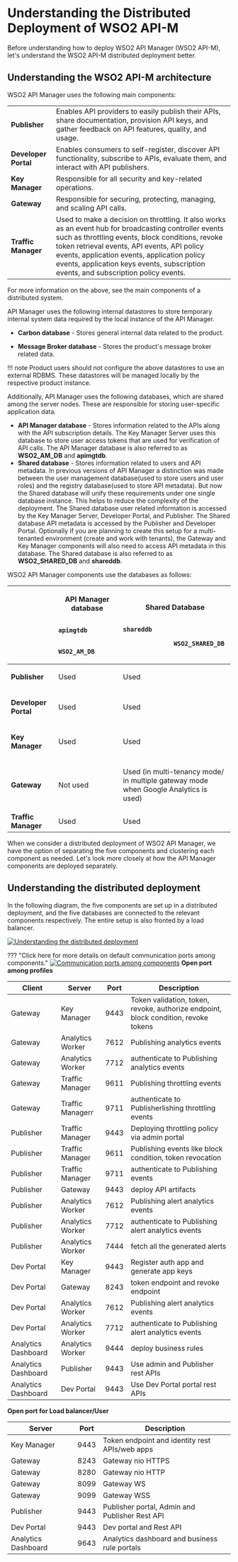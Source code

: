 # Understanding the Distributed Deployment of WSO2 API-M

Before understanding how to deploy WSO2 API Manager (WSO2 API-M), let's understand the WSO2 API-M distributed deployment better.

## Understanding the WSO2 API-M architecture

WSO2 API Manager uses the following main components:

|                     |                                                                                                                                                       |
|---------------------|-------------------------------------------------------------------------------------------------------------------------------------------------------|
| **Publisher**       | Enables API providers to easily publish their APIs, share documentation, provision API keys, and gather feedback on API features, quality, and usage. |
| **Developer Portal**           | Enables consumers to self-register, discover API functionality, subscribe to APIs, evaluate them, and interact with API publishers.                   |
| **Key Manager**     | Responsible for all security and key-related operations.                                                                                              |
| **Gateway**         | Responsible for securing, protecting, managing, and scaling API calls.                                                                                |
| **Traffic Manager** | Used to make a decision on throttling. It also works as an event hub for broadcasting controller events such as throttling events, block conditions, revoke token retrieval events, API events, API policy events, application events, application policy events, application keys events, subscription events, and subscription policy events.                                                                                                               |

For more information on the above, see the main components of a distributed system.

API Manager uses the following internal datastores to store temporary internal system data required by the local instance of the API Manager.

-   **Carbon database** - Stores general internal data related to the product.

-   **Message Broker database** - Stores the product's message broker related data.

!!! note
    Product users should not configure the above datastores to use an external RDBMS. These datastores will be managed locally by the respective product instance.

Additionally, API Manager uses the following databases, which are shared among the server nodes. These are responsible for storing user-specific application data.

-   **API Manager database** - Stores information related to the APIs along with the API subscription details. The Key Manager Server uses this database to store user access tokens that are used for verification of API calls. The API Manager database is also referred to as **WSO2\_AM\_DB** and **apimgtdb**.
-   **Shared database** - Stores information related to users and API metadata. In previous versions of API Manager a distinction was made between the user management database(used to store users and user roles) and the registry database(used to store API metadata). But now the Shared database will unify these requirements under one single database instance. This helps to reduce the complexity of the deployment. The Shared database user related information is accessed by the Key Manager Server, Developer Portal, and Publisher. The Shared database API metadata is accessed by the Publisher and Developer Portal. Optionally if you are planning to create this setup for a multi-tenanted environment (create and work with tenants), the Gateway and Key Manager components will also need to access API metadata in this database. The Shared database is also referred to as  **WSO2\_SHARED\_DB** and **shareddb**.


WSO2 API Manager components use the databases as follows:

<table>
<thead>
<tr class="header">
<th><br />
</th>
<th><p><strong>API Manager<br />
database</strong></p>
<p><code>              apimgtdb             </code></p>
<p><code>              WSO2_AM_DB             </code></p></th>
<th><p><strong>Shared Database</strong></p>
<p><code>                                            shareddb                           </code></p>
<p><code>              WSO2_SHARED_DB             </code></p></th>

</tr>
</thead>
<tbody>
<tr class="odd">
<td><p><strong>Publisher</strong></p></td>
<td><p>Used</p></td>
<td><p>Used</p></td>

</tr>
<tr class="even">
<td><p><strong>Developer Portal</strong></p></td>
<td><p>Used</p></td>
<td><p>Used</p></td>

</tr>
<tr class="odd">
<td><p><strong>Key Manager</strong></p></td>
<td><p>Used</p></td>
<td><p>Used</p></td>
</tr>
<tr class="even">
<td><p><strong>Gateway</strong></p></td>
<td><p>Not used</p></td>
<td><p>Used (in multi-tenancy mode/ in multiple gateway mode when Google Analytics is used)</p></td>

</tr>
<tr class="odd">
<td><strong>Traffic Manager</strong></td>
<td>Used</td>
<td>Used</td>

</tr>
</tbody>
</table>

When we consider a distributed deployment of WSO2 API Manager, we have the option of separating the five components and clustering each component as needed. Let's look more closely at how the API Manager components are deployed separately.

## Understanding the distributed deployment

In the following diagram, the five components are set up in a distributed deployment, and the five databases are connected to the relevant components respectively. The entire setup is also fronted by a load balancer.


[![Understanding the distributed deployment]({{base_path}}/assets/img/setup-and-install/db-connections-distributed-deployment.png)]({{base_path}}/assets/img/setup-and-install/db-connections-distributed-deployment.png)

??? "Click here for more details on default communication ports among components."
    [![Communication ports among components]({{base_path}}/assets/img/setup-and-install/communication-among-port.png)]({{base_path}}/assets/img/setup-and-install/communication-among-port.png)
    **Open port among profiles**
    <table>
    <thead>
    <tr class="header">
    <th>Client</th>
    <th>Server</th>
    <th>Port</th>
    <th>Description</th>
    </tr>
    </thead>
    <tbody>
    <tr class="odd">
    <td>Gateway</td>
    <td>Key Manager</td>
    <td>9443</td>
        <td>
            Token validation, token, revoke, authorize endpoint, block condition, revoke tokens
        </td>
    </tr>
    <tr class="even">
    <td>Gateway</td>
    <td>Analytics Worker</td>
    <td>7612</td>
        <td>
            Publishing analytics events
        </td>
     </tr>
    <tr class="odd">
    <td>Gateway</td>
    <td>Analytics Worker</td>
    <td>7712</td>
        <td>
            authenticate to Publishing analytics events
        </td>
    </tr>
    <tr class="even">
    <td>Gateway</td>
    <td>Traffic Manager</td>
    <td>9611</td>
        <td>
            Publishing throttling events
        </td>
    </tr>
    <tr class="odd">
    <td>Gateway</td>
    <td>Traffic Managerr</td>
    <td>9711</td>
        <td>
            authenticate to Publisherlishing throttling events
        </td>
    </tr>
    <tr class="even">
    <td>Publisher</td>
    <td>Traffic Manager</td>
    <td>9443</td>
        <td>
            Deploying throttling policy via admin portal
        </td>
    </tr>
    <tr class="odd">
    <td>Publisher</td>
    <td>Traffic Manager</td>
    <td>9611</td>
        <td>
            Publishing events like block condition, token revocation
        </td>
    </tr>
    <tr class="even">
    <td>Publisher</td>
    <td>Traffic Manager</td>
    <td>9711</td>
        <td>
            authenticate to Publishing events
        </td>
    </tr>
    <tr class="odd">
    <td>Publisher</td>
    <td>Gateway</td>
    <td>9443</td>
        <td>
           deploy API artifacts
        </td>
    </tr>
    <tr class="even">
    <td>Publisher</td>
    <td>Analytics Worker</td>
    <td>7612</td>
         <td>
            Publishing alert analytics events
         </td>
    </tr>
    <tr class="odd">
    <td>Publisher</td>
    <td>Analytics Worker</td>
    <td>7712</td>
        <td>
            authenticate to Publishing alert analytics events
        </td>
    </tr>
    <tr class="even">
    <td>Publisher</td>
    <td>Analytics Worker</td>
    <td>7444</td>
        <td>
            fetch all the generated alerts
        </td>
    </tr>
    <tr class="odd">
    <td>Dev Portal</td>
    <td>Key Manager</td>
    <td>9443</td>
         <td>
            Register auth app and generate app keys
         </td>
    </tr>
    <tr class="even">
    <td>Dev Portal</td>
    <td>Gateway</td>
    <td>8243</td>
         <td>
            token endpoint and revoke endpoint
         </td>
    </tr>
    <tr class="odd">
    <td>Dev Portal</td>
    <td>Analytics Worker</td>
    <td>7612</td>
    <td>
        Publishing alert analytics events
    </td>
    </tr>
    <tr class="even">
    <td>Dev Portal</td>
    <td>Analytics Worker</td>
    <td>7712</td>
        <td>
           authenticate to Publishing alert analytics events
        </td>
    </tr>
    <tr class="odd">
    <td>Analytics Dashboard</td>
    <td>Analytics Worker</td>
    <td>9444</td>
         <td>
            deploy business rules
         </td>
    </tr>
    <tr class="even">
    <td>Analytics Dashboard</td>
    <td>Publisher</td>
    <td>9443</td>
         <td>
            Use admin and Publisher rest APIs
         </td>
    </tr>
    <tr class="odd">
    <td>Analytics Dashboard</td>
    <td>Dev Portal</td>
    <td>9443</td>
         <td>
            Use Dev Portal portal rest APIs
         </td>
    </tr>
    </tbody>
    </table>
    **Open port for Load balancer/User**
    <table>
    <thead>
    <tr class="header">
    <th>Server</th>
    <th>Port</th>
    <th>Description</th>
    </tr>
    </thead>
    <tbody>
    <tr class="odd">
    <td>Key Manager</td>
    <td>9443</td>
        <td>
            Token endpoint and identity rest APIs/web apps
        </td>
    </tr>
    <tr class="even">
    <td>Gateway</td>
    <td>8243</td>
        <td>
            Gateway nio HTTPS
        </td>
     </tr>
    <tr class="odd">
    <td>Gateway</td>
    <td>8280</td>
        <td>
            Gateway nio HTTP
        </td>
    </tr>
    <tr class="even">
    <td>Gateway</td>
    <td>8099</td>
        <td>
            Gateway WS
        </td>
    </tr>
    <tr class="odd">
    <td>Gateway</td>
    <td>9099</td>
        <td>
            Gateway WSS
        </td>
    </tr>
    <tr class="even">
    <td>Publisher</td>
    <td>9443</td>
        <td>
            Publisher portal, Admin and Publisher Rest API
        </td>
    </tr>
    <tr class="odd">
    <td>Dev Portal</td>
    <td>9443</td>
        <td>
            Dev portal and Rest API
        </td>
    </tr>
    <tr class="even">
    <td>Analytics Dashboard</td>
    <td>9643</td>
        <td>
            Analytics dashboard and business rule portals
        </td>
    </tr>
    </tbody>
    </table>